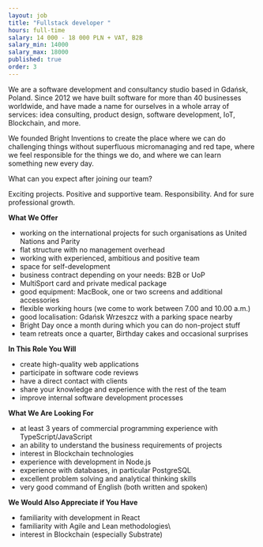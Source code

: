 ```yaml
---
layout: job
title: "Fullstack developer "
hours: full-time
salary: 14 000 - 18 000 PLN + VAT, B2B
salary_min: 14000
salary_max: 18000
published: true
order: 3
---
```

We are a software development and consultancy studio based in Gdańsk, Poland. Since 2012 we have built software for more than 40 businesses worldwide, and have made a name for ourselves in a whole array of services: idea consulting, product design, software development, IoT, Blockchain, and more.

We founded Bright Inventions to create the place where we can do challenging things without superfluous micromanaging and red tape, where we feel responsible for the things we do, and where we can learn something new every day.

What can you expect after joining our team?

Exciting projects. Positive and supportive team. Responsibility. And for sure professional growth.

**What We Offer**

* working on the international projects for such organisations as United Nations and Parity
* flat structure with no management overhead
* working with experienced, ambitious and positive team
* space for self-development
* business contract depending on your needs: B2B or UoP
* MultiSport card and private medical package
* good equipment: MacBook, one or two screens and additional accessories
* flexible working hours (we come to work between 7.00 and 10.00 a.m.)
* good localisation: Gdańsk Wrzeszcz with a parking space nearby
* Bright Day once a month during which you can do non-project stuff
* team retreats once a quarter, Birthday cakes and occasional surprises

**In This Role You Will**

* create high-quality web applications 
* participate in software code reviews
* have a direct contact with clients 
* share your knowledge and experience with the rest of the team
* improve internal software development processes

**What We Are Looking For**

* at least 3 years of commercial programming experience with TypeScript/JavaScript 
* an ability to understand the business requirements of projects 
* interest in Blockchain technologies 
* experience with development in Node.js
* experience with databases, in particular PostgreSQL
* excellent problem solving and analytical thinking skills
* very good command of English (both written and spoken)

**We Would Also Appreciate if You Have**

* familiarity with development in React 
* familiarity with Agile and Lean methodologies\
* interest in Blockchain (especially Substrate)